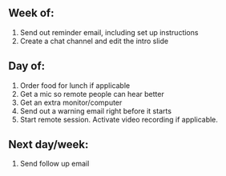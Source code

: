 Week of:
------------

1. Send out reminder email, including set up instructions
2. Create a chat channel and edit the intro slide


Day of:
-------------

1. Order food for lunch if applicable
2. Get a mic so remote people can hear better
3. Get an extra monitor/computer
4. Send out a warning email right before it starts
5. Start remote session. Activate video recording if applicable.


Next day/week:
-------------

1. Send follow up email
